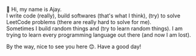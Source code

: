 :wave: Hi, my name is Ajay.  
I write code (really), build softwares (that's what I think), (try) to solve LeetCode problems (there are really hard to solve for me).   
Sometimes I build random things and (try to learn random things). I am trying to learn every programming language out there (and now I am lost).

By the way, nice to see you here :blush:. Have a good day!

<!--

Below are some more info about me if you want.

#### :wave: Hi, my name is Ajay. 
I am developer (pragmatic pessimist maybe?), trying to craft softwares (not succeeded in that so far :stuck_out_tongue:).  
So far, I have used, Python, FastAPI, JavaScript, React, TailwindCSS and Selenium.

I love learning anything (even remotely) related to software development - mostly the internals of any software.

Currently, I am learning,
- Golang
- AWS

Some of my favourite things are,
- List comprehension in Python (loves to one-liners whenever possible)
- React + TailwindCSS + Vite (best for my not-so-good projects)
- Github Actions (Give it a try)

I am interested in Compiler Design, Cryptography, Machine Learning, 

Also, I like to read technical blogs. I have listed them [here](https://er-knight.github.io/blogs/).  
Do you participate in Programming Contests? [This](https://er-knight.github.io/contests/) might come handy.  
Do you like anime? [This](http://animeshare.onrender.com/) might be of your interest.

-->

